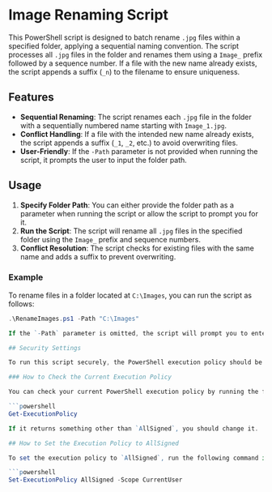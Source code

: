 # Image Renaming Script

This PowerShell script is designed to batch rename `.jpg` files within a specified folder, applying a sequential naming convention. The script processes all `.jpg` files in the folder and renames them using a `Image_` prefix followed by a sequence number. If a file with the new name already exists, the script appends a suffix (`_n`) to the filename to ensure uniqueness.

## Features

- **Sequential Renaming**: The script renames each `.jpg` file in the folder with a sequentially numbered name starting with `Image_1.jpg`.
- **Conflict Handling**: If a file with the intended new name already exists, the script appends a suffix (`_1`, `_2`, etc.) to avoid overwriting files.
- **User-Friendly**: If the `-Path` parameter is not provided when running the script, it prompts the user to input the folder path.

## Usage

1. **Specify Folder Path**: You can either provide the folder path as a parameter when running the script or allow the script to prompt you for it.
2. **Run the Script**: The script will rename all `.jpg` files in the specified folder using the `Image_` prefix and sequence numbers.
3. **Conflict Resolution**: The script checks for existing files with the same name and adds a suffix to prevent overwriting.

### Example

To rename files in a folder located at `C:\Images`, you can run the script as follows:

```powershell
.\RenameImages.ps1 -Path "C:\Images"

If the `-Path` parameter is omitted, the script will prompt you to enter the folder path.

## Security Settings

To run this script securely, the PowerShell execution policy should be set to `AllSigned`. This ensures that all scripts and configuration files are signed by a trusted publisher.

### How to Check the Current Execution Policy

You can check your current PowerShell execution policy by running the following command in a PowerShell window:

```powershell
Get-ExecutionPolicy

If it returns something other than `AllSigned`, you should change it.

## How to Set the Execution Policy to AllSigned

To set the execution policy to `AllSigned`, run the following command in PowerShell:

```powershell
Set-ExecutionPolicy AllSigned -Scope CurrentUser
